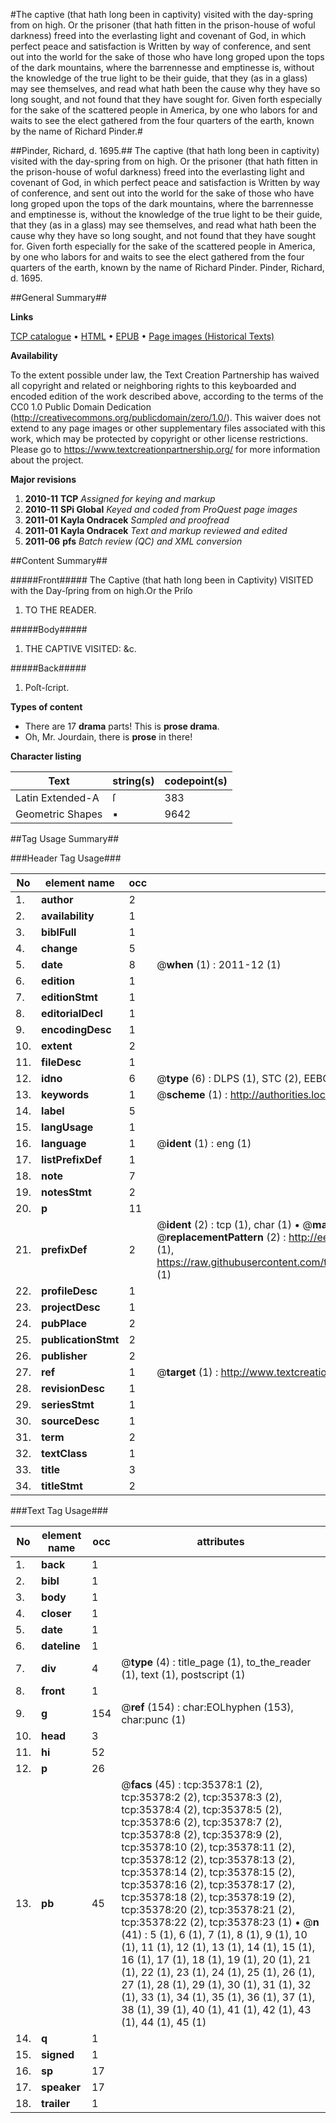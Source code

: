 #The captive (that hath long been in captivity) visited with the day-spring from on high. Or the prisoner (that hath fitten in the prison-house of woful darkness) freed into the everlasting light and covenant of God, in which perfect peace and satisfaction is Written by way of conference, and sent out into the world for the sake of those who have long groped upon the tops of the dark mountains, where the barrennesse and emptinesse is, without the knowledge of the true light to be their guide, that they (as in a glass) may see themselves, and read what hath been the cause why they have so long sought, and not found that they have sought for. Given forth especially for the sake of the scattered people in America, by one who labors for and waits to see the elect gathered from the four quarters of the earth, known by the name of Richard Pinder.#

##Pinder, Richard, d. 1695.##
The captive (that hath long been in captivity) visited with the day-spring from on high. Or the prisoner (that hath fitten in the prison-house of woful darkness) freed into the everlasting light and covenant of God, in which perfect peace and satisfaction is Written by way of conference, and sent out into the world for the sake of those who have long groped upon the tops of the dark mountains, where the barrennesse and emptinesse is, without the knowledge of the true light to be their guide, that they (as in a glass) may see themselves, and read what hath been the cause why they have so long sought, and not found that they have sought for. Given forth especially for the sake of the scattered people in America, by one who labors for and waits to see the elect gathered from the four quarters of the earth, known by the name of Richard Pinder.
Pinder, Richard, d. 1695.

##General Summary##

**Links**

[TCP catalogue](http://www.ota.ox.ac.uk/tcp/)  • 
[HTML](http://tei.it.ox.ac.uk/tcp/Texts-HTML/free/A54/A54907.html)  • 
[EPUB](http://tei.it.ox.ac.uk/tcp/Texts-EPUB/free/A54/A54907.epub) • 
[Page images (Historical Texts)](https://historicaltexts.jisc.ac.uk/eebo-99830916e)

**Availability**

To the extent possible under law, the Text Creation Partnership has waived all copyright and related or neighboring rights to this keyboarded and encoded edition of the work described above, according to the terms of the CC0 1.0 Public Domain Dedication (http://creativecommons.org/publicdomain/zero/1.0/). This waiver does not extend to any page images or other supplementary files associated with this work, which may be protected by copyright or other license restrictions. Please go to https://www.textcreationpartnership.org/ for more information about the project.

**Major revisions**

1. __2010-11__ __TCP__ *Assigned for keying and markup*
1. __2010-11__ __SPi Global__ *Keyed and coded from ProQuest page images*
1. __2011-01__ __Kayla Ondracek__ *Sampled and proofread*
1. __2011-01__ __Kayla Ondracek__ *Text and markup reviewed and edited*
1. __2011-06__ __pfs__ *Batch review (QC) and XML conversion*

##Content Summary##

#####Front#####
The Captive (that hath long been in Captivity) VISITED with the Day-ſpring from on high.Or the Priſo
1. TO THE READER.

#####Body#####

1. THE CAPTIVE VISITED: &c.

#####Back#####

1. Poſt-ſcript.

**Types of content**

  * There are 17 **drama** parts! This is **prose drama**.
  * Oh, Mr. Jourdain, there is **prose** in there!

**Character listing**


|Text|string(s)|codepoint(s)|
|---|---|---|
|Latin Extended-A|ſ|383|
|Geometric Shapes|▪|9642|

##Tag Usage Summary##

###Header Tag Usage###

|No|element name|occ|attributes|
|---|---|---|---|
|1.|__author__|2||
|2.|__availability__|1||
|3.|__biblFull__|1||
|4.|__change__|5||
|5.|__date__|8| @__when__ (1) : 2011-12 (1)|
|6.|__edition__|1||
|7.|__editionStmt__|1||
|8.|__editorialDecl__|1||
|9.|__encodingDesc__|1||
|10.|__extent__|2||
|11.|__fileDesc__|1||
|12.|__idno__|6| @__type__ (6) : DLPS (1), STC (2), EEBO-CITATION (1), PROQUEST (1), VID (1)|
|13.|__keywords__|1| @__scheme__ (1) : http://authorities.loc.gov/ (1)|
|14.|__label__|5||
|15.|__langUsage__|1||
|16.|__language__|1| @__ident__ (1) : eng (1)|
|17.|__listPrefixDef__|1||
|18.|__note__|7||
|19.|__notesStmt__|2||
|20.|__p__|11||
|21.|__prefixDef__|2| @__ident__ (2) : tcp (1), char (1)  •  @__matchPattern__ (2) : ([0-9\-]+):([0-9IVX]+) (1), (.+) (1)  •  @__replacementPattern__ (2) : http://eebo.chadwyck.com/downloadtiff?vid=$1&page=$2 (1), https://raw.githubusercontent.com/textcreationpartnership/Texts/master/tcpchars.xml#$1 (1)|
|22.|__profileDesc__|1||
|23.|__projectDesc__|1||
|24.|__pubPlace__|2||
|25.|__publicationStmt__|2||
|26.|__publisher__|2||
|27.|__ref__|1| @__target__ (1) : http://www.textcreationpartnership.org/docs/. (1)|
|28.|__revisionDesc__|1||
|29.|__seriesStmt__|1||
|30.|__sourceDesc__|1||
|31.|__term__|2||
|32.|__textClass__|1||
|33.|__title__|3||
|34.|__titleStmt__|2||


###Text Tag Usage###

|No|element name|occ|attributes|
|---|---|---|---|
|1.|__back__|1||
|2.|__bibl__|1||
|3.|__body__|1||
|4.|__closer__|1||
|5.|__date__|1||
|6.|__dateline__|1||
|7.|__div__|4| @__type__ (4) : title_page (1), to_the_reader (1), text (1), postscript (1)|
|8.|__front__|1||
|9.|__g__|154| @__ref__ (154) : char:EOLhyphen (153), char:punc (1)|
|10.|__head__|3||
|11.|__hi__|52||
|12.|__p__|26||
|13.|__pb__|45| @__facs__ (45) : tcp:35378:1 (2), tcp:35378:2 (2), tcp:35378:3 (2), tcp:35378:4 (2), tcp:35378:5 (2), tcp:35378:6 (2), tcp:35378:7 (2), tcp:35378:8 (2), tcp:35378:9 (2), tcp:35378:10 (2), tcp:35378:11 (2), tcp:35378:12 (2), tcp:35378:13 (2), tcp:35378:14 (2), tcp:35378:15 (2), tcp:35378:16 (2), tcp:35378:17 (2), tcp:35378:18 (2), tcp:35378:19 (2), tcp:35378:20 (2), tcp:35378:21 (2), tcp:35378:22 (2), tcp:35378:23 (1)  •  @__n__ (41) : 5 (1), 6 (1), 7 (1), 8 (1), 9 (1), 10 (1), 11 (1), 12 (1), 13 (1), 14 (1), 15 (1), 16 (1), 17 (1), 18 (1), 19 (1), 20 (1), 21 (1), 22 (1), 23 (1), 24 (1), 25 (1), 26 (1), 27 (1), 28 (1), 29 (1), 30 (1), 31 (1), 32 (1), 33 (1), 34 (1), 35 (1), 36 (1), 37 (1), 38 (1), 39 (1), 40 (1), 41 (1), 42 (1), 43 (1), 44 (1), 45 (1)|
|14.|__q__|1||
|15.|__signed__|1||
|16.|__sp__|17||
|17.|__speaker__|17||
|18.|__trailer__|1||
